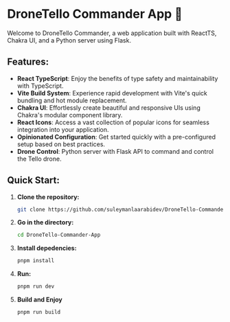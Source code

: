 # DroneTello Commander App 🚁

Welcome to DroneTello Commander, a web application built with ReactTS, Chakra UI, and a Python server using Flask.

## Features:

- **React TypeScript**:
  Enjoy the benefits of type safety and maintainability with TypeScript.
- **Vite Build System**:
  Experience rapid development with Vite's quick bundling and hot module replacement.
- **Chakra UI**:
  Effortlessly create beautiful and responsive UIs using Chakra's modular component library.
- **React Icons**:
  Access a vast collection of popular icons for seamless integration into your application.
- **Opinionated Configuration**:
  Get started quickly with a pre-configured setup based on best practices.
- **Drone Control**:
  Python server with Flask API to command and control the Tello drone.

## Quick Start:

1. **Clone the repository:**
   ```bash
   git clone https://github.com/suleymanlaarabidev/DroneTello-Commander-App.git
   ```
2. **Go in the directory:**
   ```bash
   cd DroneTello-Commander-App
   ```
3. **Install depedencies:**
   ```bash
   pnpm install
   ```
4. **Run:**
   ```bash
   pnpm run dev
   ```
5. **Build and Enjoy**
   ```bash
   pnpm run build
   ```
